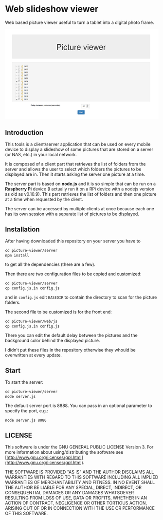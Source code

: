 # Web slideshow viewer

Web based picture viewer useful to turn a tablet into a digital photo frame.

![Picure viewer](picture_viewer.png)

## Introduction

This tools is a client/server application that can be used on every mobile device to display a slideshow of some pictures that are stored on a server (or NAS, etc.) in your local network.

It is composed of a client part that retrieves the list of folders from the server and allows the user to select which folders the pictures to be displayed are in. Then it starts asking the server one picture at a time.

The server part is based on **node.js** and it is so simple that can be run on a **Raspberry Pi** device (I actually run it on a RPi device with a nodejs version as old as v0.10.9). This part retrieves the list of folders and then one picture at a time when requested by the client.

The server can be accessed by multiple clients at once because each one has its own session with a separate list of pictures to be displayed.

## Installation

After having downloaded this repository on your server you have to

    cd picture-viewer/server
    npm install

to get all the dependencies (there are a few).

Then there are two configuration files to be copied and customized:

    cd picture-viewer/server
    cp config.js.in config.js

and in `config.js` edit `BASEDIR` to contain the directory to scan for the picture folders.

The second file to be customized is for the front end:

    cd picture-viewer/web/js
    cp config.js.in config.js

There you can edit the default delay between the pictures and the background color behind the displayed picture.

I didn't put these files in the repository otherwise they whould be overwritten at every update.

## Start

To start the server:

    cd picture-viewer/server
    node server.js

The default server port is 8888. You can pass in an optional parameter to specify the port, e.g.:

    node server.js 8080

## LICENSE

This software is under the GNU GENERAL PUBLIC LICENSE Version 3. For more information about using/distributing the software see [http://www.gnu.org/licenses/gpl.html](http://www.gnu.org/licenses/gpl.html).

THE SOFTWARE IS PROVIDED "AS IS" AND THE AUTHOR DISCLAIMS ALL WARRANTIES WITH REGARD TO THIS SOFTWARE INCLUDING ALL IMPLIED WARRANTIES OF MERCHANTABILITY AND FITNESS. IN NO EVENT SHALL THE AUTHOR BE LIABLE FOR ANY SPECIAL, DIRECT, INDIRECT, OR CONSEQUENTIAL DAMAGES OR ANY DAMAGES WHATSOEVER RESULTING FROM LOSS OF USE, DATA OR PROFITS, WHETHER IN AN ACTION OF CONTRACT, NEGLIGENCE OR OTHER TORTIOUS ACTION, ARISING OUT OF OR IN CONNECTION WITH THE USE OR PERFORMANCE OF THIS SOFTWARE.
